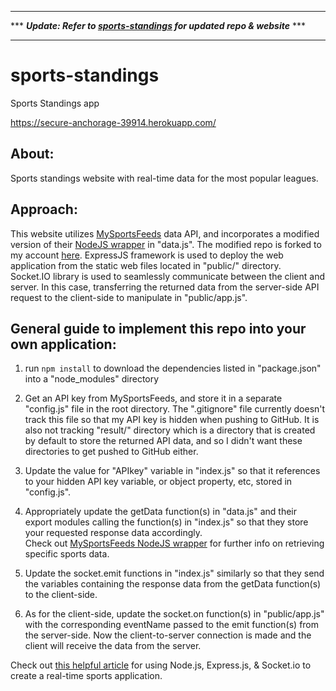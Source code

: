 ___
\*** ***Update: Refer to [sports-standings](https://github.com/mattfried/sports-standings) for updated repo & website*** ***
___

# sports-standings
Sports Standings app

https://secure-anchorage-39914.herokuapp.com/


## About:
Sports standings website with real-time data for the most popular leagues.


## Approach:
This website utilizes [MySportsFeeds](https://www.mysportsfeeds.com/) data API, and incorporates a modified version of their [NodeJS wrapper](https://github.com/MySportsFeeds/mysportsfeeds-node) in "data.js". The modified repo is forked to my account [here](https://github.com/mattfried/mysportsfeeds-node).
ExpressJS framework is used to deploy the web application from the static web files located in "public/" directory.  
Socket.IO library is used to seamlessly communicate between the client and server. In this case, transferring the returned data from the server-side API request to the client-side to manipulate in "public/app.js".


## General guide to implement this repo into your own application:

1. run `npm install` to download the dependencies listed in "package.json" into a "node_modules" directory 

2. Get an API key from MySportsFeeds, and store it in a separate "config.js" file in the root directory. The ".gitignore" file currently doesn't track this file so that my API key is hidden when pushing to GitHub. It is also not tracking "result/" directory which is a directory that is created by default to store the returned API data, and so I didn't want these directories to get pushed to GitHub either.

3. Update the value for "APIkey" variable in "index.js" so that it references to your hidden API key variable, or object property, etc, stored in "config.js".

4. Appropriately update the getData function(s) in "data.js" and their export modules calling the function(s) in "index.js" so that they store your requested response data accordingly.  
   Check out [MySportsFeeds NodeJS wrapper](https://github.com/MySportsFeeds/mysportsfeeds-node) for further info on retrieving specific sports data.

5. Update the socket.emit functions in "index.js" similarly so that they send the variables containing the response data from the getData function(s) to the client-side.

7. As for the client-side, update the socket.on function(s) in "public/app.js" with the corresponding eventName passed to the emit function(s) from the server-side. Now the client-to-server connection is made and the client will receive the data from the server.

Check out [this helpful article](https://code.tutsplus.com/tutorials/real-time-sports-application-using-nodejs--cms-30594) for using Node.js, Express.js, & Socket.io to create a real-time sports application.
